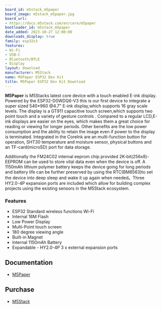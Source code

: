 ```yaml
---
board_id: m5stack_m5paper
board_image: m5stack_m5paper.jpg
board_url:
- https://docs.m5stack.com/en/core/m5paper
bootloader_id: m5stack_m5paper
date_added: 2023-10-27 12:00:00
downloads_display: true
family: esp32s3
features:
- Wi-Fi
- USB-C
- Bluetooth/BTLE
- Display
layout: download
manufacturer: M5Stack
name: M5Paper ESP32 Dev Kit
title: M5Paper ESP32 Dev Kit Download
---
```


**M5Paper** is M5Stacks latest core device with a touch enabled E-ink display. Powered by the ESP32-D0WDQ6-V3 this is our first device to integrate a super sized 540*960 @4.7" E-ink display,which supports 16 gray scale levels. The display is a GT911 capacitive touch screen,which supports two point touch and a variety of gesture controls . Compared to a regular LCD,E-ink displays are easier on the eyes, which makes them a great choice for reading or viewing for longer periods. Other benefits are the low power consumption and the ability to retain the image even if power to the display is terminated. Integrated in the CoreInk are an multi-function button for operation, SHT30 temperature and moisture sensor, physical buttons and an TF-card(microSD) port for data storage.

Additionally the FM24C02 internal eeprom chip provided 2K-bit(256x8)-EEPROM can be used to store vital data even when the device is off. A 1150mAh lithium polymer battery keeps the device going for long periods and battery life can be further preserved by using the RTC(BM8563)to set the device into deep sleep and wake it up again when needed。Three HY2.0-4P expansion ports are included which allow for building complex projects using the existing sensors in the M5Stack ecosystem.

### Features

- ESP32 Standard wireless functions Wi-Fi
- Internal 16M Flash
- Low Power Display
- Multi-Point touch screen
- 180 degree viewing angle
- Built-in Magnet
- Internal 1150mAh Battery
- Expandable - HY2.0-4P 3 x external expansion ports

## Documentation

* [M5Paper](https://docs.m5stack.com/en/core/m5paper)

## Purchase

* [M5Stack](https://shop.m5stack.com/products/m5paper-esp32-development-kit-960x540-4-7-eink-display-235-ppi)
